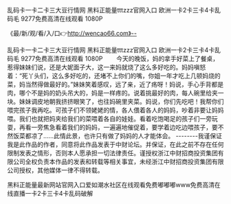 乱码卡一卡二卡三大豆行情网
黑料正能量tttzzz官网入口
欧洲一卡2卡三卡4卡乱码毛
9277免费高清在线观看 1080P


《最/新/观/看/入/口👉http://wencao66.com》--

乱码卡一卡二卡三大豆行情网
黑料正能量tttzzz官网入口
欧洲一卡2卡三卡4卡乱码毛
9277免费高清在线观看 1080P
　　今天的晚饭，妈的拿手好菜上了餐桌，惹得妹妹们说，还是大妮面子大，这一来妈就烧了这么多好吃的。妈妈嗔怒着：“死丫头们，这么多好吃的，还堵不上你们的嘴，你姐一年才吃上几顿妈烧的菜，妈当然得做最好的。”妹妹笑着感叹，远了亲，近了疡呀！妈说，手心手背都是肉，哪个不是妈的奶头吊大的，妈是一样疼的。说着挑最好的肉，每人碗里给夹一块。妹妹调皮地朝我挤挤眼笑了，也往妈碗里夹菜。妈说，你们先吃吧！我帮你们喂完孩子我再吃。可孩子们不领姥姥的情，各人偎着各人的妈妈，吵着非要让妈妈喂。我们也就把妈夹给我们的菜喂着各自的娃娃。看着吃饱喝足的孩子们一旁玩耍，再看一旁焦急看着我们的妈妈，一遍遍地催促着，要学着边吃边喂孩子，要不然饭菜都凉了……此情此景，也许只有做了妈妈的人才能体会。
--------我谨保证我是此作品的作者，同意将此作品发表于中财论坛。并保证，在此之前不存在任何限制发表之情形，否则本人愿承担一切法律责任。谨授权浙江中财招商投资集团有限公司全权负责本作品的发表和转载等相关事宜，未经浙江中财招商投资集团有限公司授权，其他媒体一律不得转载。





黑料正能量最新网站官网入口爱如潮水社区在线观看免费嘟嘟嘟www免费高清在线直播一卡2卡三卡4卡乱码破解
